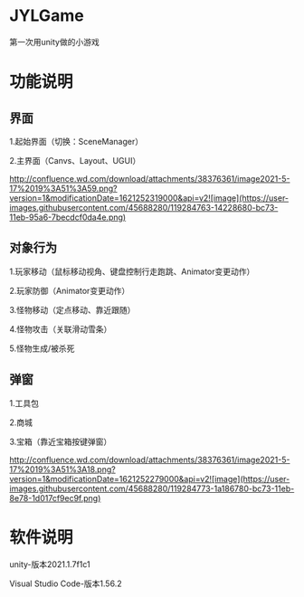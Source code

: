 # JYLGame
 第一次用unity做的小游戏
 
# 功能说明
## 界面
1.起始界面（切换：SceneManager）

2.主界面（Canvs、Layout、UGUI）

http://confluence.wd.com/download/attachments/38376361/image2021-5-17%2019%3A51%3A59.png?version=1&modificationDate=1621252319000&api=v2![image](https://user-images.githubusercontent.com/45688280/119284763-14228680-bc73-11eb-95a6-7becdcf0da4e.png)


## 对象行为
1.玩家移动（鼠标移动视角、键盘控制行走跑跳、Animator变更动作）

2.玩家防御（Animator变更动作）

3.怪物移动（定点移动、靠近跟随）

4.怪物攻击（关联滑动雪条）

5.怪物生成/被杀死

## 弹窗
1.工具包

2.商城

3.宝箱（靠近宝箱按键弹窗）

http://confluence.wd.com/download/attachments/38376361/image2021-5-17%2019%3A51%3A18.png?version=1&modificationDate=1621252279000&api=v2![image](https://user-images.githubusercontent.com/45688280/119284773-1a186780-bc73-11eb-8e78-1d017cf9ec9f.png)

# 软件说明
unity-版本2021.1.7f1c1

Visual Studio Code-版本1.56.2
